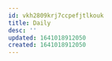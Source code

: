 ```yaml
---
id: vkh2809krj7ccpefjtlkouk
title: Daily
desc: ''
updated: 1641018912050
created: 1641018912050
---
```



